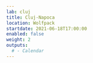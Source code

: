 ```yaml
---
lab: cluj
title: Cluj-Napoca
location: Wolfpack
startdate: 2021-06-18T17:00:00
enabled: false
weight: 2
outputs:
  # - Calendar
---
```

